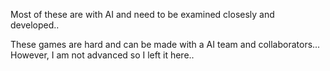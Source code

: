 Most of these are with AI and need to be examined closesly and developed..

These games are hard and can be made with a AI team and collaborators... However, I am not advanced so I left it here..
